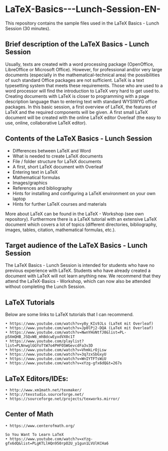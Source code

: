 # LaTeX-Basics---Lunch-Session-EN-
This repository contains the sample files used in the LaTeX Basics - Lunch Session (30 minutes).

## Brief description of the LaTeX Basics - Lunch Session

Usually, texts are created with a word processing package (OpenOffice, LibreOffice or Microsoft Office). However, for professional and/or very large documents (especially in the mathematical-technical area) the possibilities of such standard Office packages are not sufficient. LaTeX is a text typesetting system that meets these requirements. Those who are used to a word processor will find the introduction to LaTeX very hard to get used to. Creating documents with LaTeX is closer to programming with a page description language than to entering text with standard WYSIWYG office packages. In this basic session, a first overview of LaTeX, the features of LaTeX and the required components will be given. A first small LaTeX document will be created with the online LaTeX editor Overleaf (the easy to use, online, collaborative LaTeX editor).

## Contents of the LaTeX Basics - Lunch Session

- Differences between LaTeX and Word
- What is needed to create LaTeX documents
- File / folder structure for LaTeX documents
- A first, short LaTeX document with Overleaf
- Entering text in LaTeX
- Mathematical formulas
- Images/graphics
- References and bibliography
- Hints for installing and configuring a LaTeX environment on your own laptop
- Hints for further LaTeX courses and materials

More about LaTeX can be found in the LaTeX - Workshop (see own repository). Furthermore there is a LaTeX tutorial with an extensive LaTeX document which covers a lot of topics (different directories, bibliography, images, tables, citation, mathematical formulas, etc.).

## Target audience of the LaTeX Basics - Lunch Session

The LaTeX Basics - Lunch Session is intended for students who have no previous experience with LaTeX. Students who have already created a document with LaTeX will not learn anything new. We recommend that they attend the LaTeX-Basics - Workshop, which can now also be attended without completing the Lunch Session.

## LaTeX Tutorials

Below are some links to LaTeX tutorials that I can recommend.

	• https://www.youtube.com/watch?v=y8y_KIs9JLs (LaTeX mit Overleaf)
	• https://www.youtube.com/watch?v=Jp0lPj2-DQA (LaTeX mit Overleaf)
	• https://www.youtube.com/watch?v=NwnYHoNtfJ0&list=PL-p5XmQHB_JSQvW8_mhBdcwEyxdVX0c1T 
	• https://www.youtube.com/playlist?list=PLNnwglGGYoTtW7o4PHFOSWGevcdFa3v3D   
	• https://www.youtube.com/watch?v=VhmkLrOjLsw 
	• https://www.youtube.com/watch?v=3q7zxSbGxyU
	• https://www.youtube.com/watch?v=WnIYTFTsWiU
	• https://www.youtube.com/watch?v=xYzg-gfx6dQ&t=267s 
	
  ## LaTeX Editors/IDEs:
	• http://www.xm1math.net/texmaker/ 
	• http://texstudio.sourceforge.net/
	• https://sourceforge.net/projects/texworks.mirror/

## Center of Math
	• https://www.centerofmath.org/

	So You Want To Learn LaTeX
	• https://www.youtube.com/watch?v=xYzg-gfx6dQ&list=PLgKTLlHQn950rpO2U_y1gun1LVUlKCHa6 



